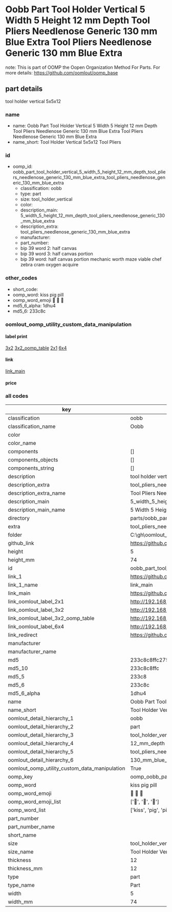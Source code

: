 # Oobb Part Tool Holder Vertical 5 Width 5 Height 12 mm Depth Tool Pliers Needlenose Generic 130 mm Blue Extra Tool Pliers Needlenose Generic 130 mm Blue Extra  

note: This is part of OOMP the Oopen Organization Method For Parts. For more details: https://github.com/oomlout/oomp_base

##  part details
  



tool holder vertical 5x5x12



### name
* name: Oobb Part Tool Holder Vertical 5 Width 5 Height 12 mm Depth Tool Pliers Needlenose Generic 130 mm Blue Extra Tool Pliers Needlenose Generic 130 mm Blue Extra
* name_short: Tool Holder Vertical 5x5x12 Tool Pliers
### id
* oomp_id: oobb_part_tool_holder_vertical_5_width_5_height_12_mm_depth_tool_pliers_needlenose_generic_130_mm_blue_extra_tool_pliers_needlenose_generic_130_mm_blue_extra
  * classification: oobb
  * type: part
  * size: tool_holder_vertical
  * color: 
  * description_main: 5_width_5_height_12_mm_depth_tool_pliers_needlenose_generic_130_mm_blue_extra
  * description_extra: tool_pliers_needlenose_generic_130_mm_blue_extra
  * manufacturer: 
  * part_number: 
  * bip 39 word 2: half canvas
  * bip 39 word 3: half canvas portion
  * bip 39 word: half canvas portion mechanic worth maze viable chef zebra cram oxygen acquire

### other_codes
* short_code: 
* oomp_word: kiss pig pill
* oomp_word_emoji :kiss: :pig: :pill:
* md5_6_alpha: 1dhu4
* md5_6: 233c8c






### oomlout_oomp_utility_custom_data_manipulation
#### label print
[3x2](http://192.168.1.245:1112/?label=oomp%201dhu4)
[3x2_oomp_table](http://192.168.1.108:1112/?label=oomp%201dhu4)
[2x1](http://192.168.1.242:1112/?label=oomp%201dhu4)
[6x4](http://192.168.1.55:1112/?label=oomp%201dhu4)    

#### link

[link_main](https://github.com/oomlout/oomlout_oobb_version_4_generated_parts/tree/main/navigation_oomp/oobb/part/tool_holder_vertical/5_width_5_height_12_mm_depth_tool_pliers_needlenose_generic_130_mm_blue_extra/tool_pliers_needlenose_generic_130_mm_blue_extra/part)                              

#### price







### all codes 
| key | value |  
| --- | --- |  
| classification | oobb |  
| classification_name | Oobb |  
| color |  |  
| color_name |  |  
| components | [] |  
| components_objects | [] |  
| components_string | [] |  
| description | tool holder vertical 5x5x12 |  
| description_extra | tool_pliers_needlenose_generic_130_mm_blue_extra |  
| description_extra_name | Tool Pliers Needlenose Generic 130 mm Blue Extra |  
| description_main | 5_width_5_height_12_mm_depth_tool_pliers_needlenose_generic_130_mm_blue_extra |  
| description_main_name | 5 Width 5 Height 12 mm Depth Tool Pliers Needlenose Generic 130 mm Blue Extra |  
| directory | parts/oobb_part_tool_holder_vertical_5_width_5_height_12_mm_depth_tool_pliers_needlenose_generic_130_mm_blue_extra_tool_pliers_needlenose_generic_130_mm_blue_extra |  
| extra | tool_pliers_needlenose_generic_130_mm_blue |  
| folder | C:\gh\oomlout_oobb_version_4_generated_parts\parts\oobb_part_tool_holder_vertical_5_width_5_height_12_mm_depth_tool_pliers_needlenose_generic_130_mm_blue_extra_tool_pliers_needlenose_generic_130_mm_blue_extra |  
| github_link | https://github.com/oomlout/oomlout_oomp_part_src/tree/main/parts/oobb_part_tool_holder_vertical_5_width_5_height_12_mm_depth_tool_pliers_needlenose_generic_130_mm_blue_extra_tool_pliers_needlenose_generic_130_mm_blue_extra |  
| height | 5 |  
| height_mm | 74 |  
| id | oobb_part_tool_holder_vertical_5_width_5_height_12_mm_depth_tool_pliers_needlenose_generic_130_mm_blue_extra_tool_pliers_needlenose_generic_130_mm_blue_extra |  
| link_1 | https://github.com/oomlout/oomlout_oobb_version_4_generated_parts/tree/main/navigation_oomp/oobb/part/tool_holder_vertical/5_width_5_height_12_mm_depth_tool_pliers_needlenose_generic_130_mm_blue_extra/tool_pliers_needlenose_generic_130_mm_blue_extra/part |  
| link_1_name | link_main |  
| link_main | https://github.com/oomlout/oomlout_oobb_version_4_generated_parts/tree/main/navigation_oomp/oobb/part/tool_holder_vertical/5_width_5_height_12_mm_depth_tool_pliers_needlenose_generic_130_mm_blue_extra/tool_pliers_needlenose_generic_130_mm_blue_extra/part |  
| link_oomlout_label_2x1 | http://192.168.1.242:1112/?label=oomp%201dhu4 |  
| link_oomlout_label_3x2 | http://192.168.1.245:1112/?label=oomp%201dhu4 |  
| link_oomlout_label_3x2_oomp_table | http://192.168.1.108:1112/?label=oomp%201dhu4 |  
| link_oomlout_label_6x4 | http://192.168.1.55:1112/?label=oomp%201dhu4 |  
| link_redirect | https://github.com/oomlout/oomlout_oobb_version_4_generated_parts/tree/main/parts/oobb_tool_holder_vertical_05_05_12_ex_tool_pliers_needlenose_generic_130_mm_blue |  
| manufacturer |  |  
| manufacturer_name |  |  
| md5 | 233c8c8ffc275e6a267ef8a350886b43 |  
| md5_10 | 233c8c8ffc |  
| md5_5 | 233c8 |  
| md5_6 | 233c8c |  
| md5_6_alpha | 1dhu4 |  
| name | Oobb Part Tool Holder Vertical 5 Width 5 Height 12 mm Depth Tool Pliers Needlenose Generic 130 mm Blue Extra Tool Pliers Needlenose Generic 130 mm Blue Extra |  
| name_short | Tool Holder Vertical 5x5x12 Tool Pliers |  
| oomlout_detail_hierarchy_1 | oobb |  
| oomlout_detail_hierarchy_2 | part |  
| oomlout_detail_hierarchy_3 | tool_holder_vertical |  
| oomlout_detail_hierarchy_4 | 12_mm_depth |  
| oomlout_detail_hierarchy_5 | tool_pliers_needlenose_generic |  
| oomlout_detail_hierarchy_6 | 130_mm_blue_extra |  
| oomlout_oomp_utility_custom_data_manipulation | True |  
| oomp_key | oomp_oobb_part_tool_holder_vertical_5_width_5_height_12_mm_depth_tool_pliers_needlenose_generic_130_mm_blue_extra_tool_pliers_needlenose_generic_130_mm_blue_extra |  
| oomp_word | kiss pig pill |  
| oomp_word_emoji | :kiss: :pig: :pill: |  
| oomp_word_emoji_list | [':kiss:', ':pig:', ':pill:'] |  
| oomp_word_list | ['kiss', 'pig', 'pill'] |  
| part_number |  |  
| part_number_name |  |  
| short_name |  |  
| size | tool_holder_vertical |  
| size_name | Tool Holder Vertical |  
| thickness | 12 |  
| thickness_mm | 12 |  
| type | part |  
| type_name | Part |  
| width | 5 |  
| width_mm | 74 |  
